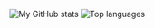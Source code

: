 ![My GitHub stats](https://github-readme-stats.vercel.app/api?username=djalmaaraujo&count_private=true&show_icons=true&custom_title=My%20GitHub%20stats")
![Top languages](https://github-readme-stats.vercel.app/api/top-langs/?username=djalmaaraujo&layout=compact&custom_title=Top%20languages%20on%20my%20profile)
